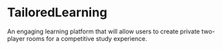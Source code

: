 # TailoredLearning
An engaging learning platform that will allow users to create private two-player rooms for a competitive study experience.
